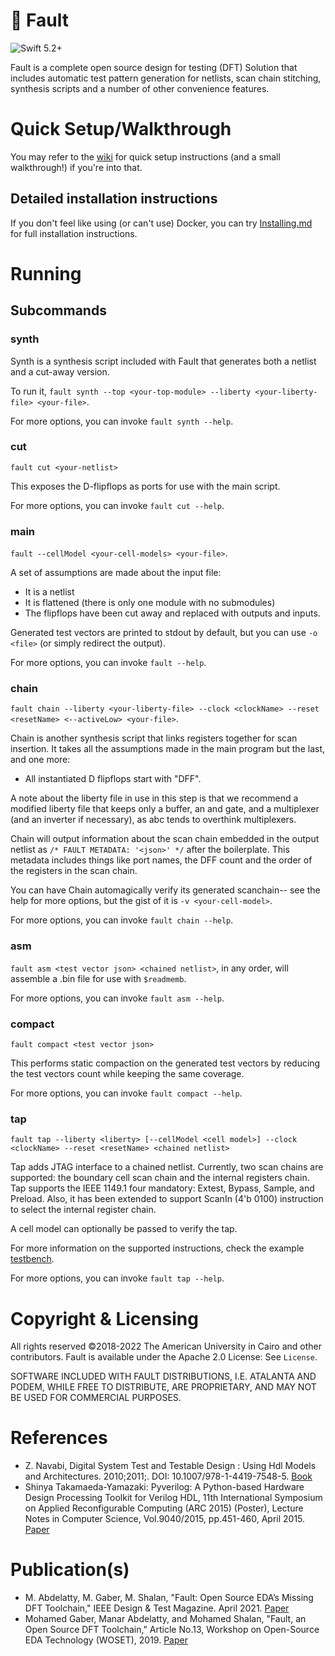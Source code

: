 # 🧪 Fault
![Swift 5.2+](https://img.shields.io/badge/Swift-5.2-orange?logo=swift)

Fault is a complete open source design for testing (DFT) Solution that includes automatic test pattern generation for netlists, scan chain stitching, synthesis scripts and a number of other convenience features.

# Quick Setup/Walkthrough
You may refer to the [wiki](https://github.com/Cloud-V/Fault/wiki) for quick setup instructions (and a small walkthrough!) if you're into that.

## Detailed installation instructions
If you don't feel like using (or can't use) Docker, you can try [Installing.md](./Installing.md) for full installation instructions.

# Running
## Subcommands
### synth
Synth is a synthesis script included with Fault that generates both a netlist and a cut-away version.

To run it, `fault synth --top <your-top-module> --liberty <your-liberty-file> <your-file>`. 

For more options, you can invoke `fault synth --help`.

### cut
`fault cut <your-netlist>`

This exposes the D-flipflops as ports for use with the main script.

For more options, you can invoke `fault cut --help`.

### main
`fault --cellModel <your-cell-models> <your-file>`.

A set of assumptions are made about the input file:
* It is a netlist
* It is flattened (there is only one module with no submodules)
* The flipflops have been cut away and replaced with outputs and inputs.

Generated test vectors are printed to stdout by default, but you can use `-o <file>` (or simply redirect the output).

For more options, you can invoke `fault --help`.

### chain
`fault chain --liberty <your-liberty-file> --clock <clockName> --reset <resetName> <--activeLow> <your-file>`.

Chain is another synthesis script that links registers together for scan insertion. It takes all the assumptions made in the main program but the last, and one more:
* All instantiated D flipflops start with "DFF".

A note about the liberty file in use in this step is that we recommend a modified liberty file that keeps only a buffer, an and gate, and a multiplexer (and an inverter if necessary), as abc tends to overthink multiplexers.

Chain will output information about the scan chain embedded in the output netlist as `/* FAULT METADATA: '<json>' */` after the boilerplate. This metadata includes things like port names, the DFF count and the order of the registers in the scan chain.

You can have Chain automagically verify its generated scanchain-- see the help for more options, but the gist of it is `-v <your-cell-model>`.

For more options, you can invoke `fault chain --help`.

### asm
`fault asm <test vector json> <chained netlist>`, in any order, will assemble a .bin file for use with `$readmemb`.

For more options, you can invoke `fault asm --help`.

### compact
`fault compact <test vector json>`

This performs static compaction on the generated test vectors by reducing the test vectors count while keeping the same coverage.

For more options, you can invoke `fault compact --help`.

### tap
`fault tap --liberty <liberty> [--cellModel <cell model>] --clock <clockName> --reset <resetName> <chained netlist>`

Tap adds JTAG interface to a chained netlist. Currently, two scan chains are supported: the boundary cell scan chain and the internal registers chain. Tap supports the IEEE 1149.1 four mandatory: Extest, Bypass, Sample, and Preload. Also, it has been extended to support ScanIn (4'b 0100) instruction to select the internal register chain.   

A cell model can optionally be passed to verify the tap.

For more information on the supported instructions, check the example [testbench](Tests/Testbenches/TestTap.sv).

For more options, you can invoke `fault tap --help`.

# Copyright & Licensing
All rights reserved ©2018-2022 The American University in Cairo and other contributors. Fault is available under the Apache 2.0 License: See `License`.

SOFTWARE INCLUDED WITH FAULT DISTRIBUTIONS, I.E. ATALANTA AND PODEM, WHILE FREE TO DISTRIBUTE, ARE PROPRIETARY, AND MAY NOT BE USED FOR COMMERCIAL PURPOSES.

# References
- Z. Navabi, Digital System Test and Testable Design : Using Hdl Models and Architectures. 2010;2011;. DOI: 10.1007/978-1-4419-7548-5.
[Book](https://ieeexplore.ieee.org/book/5266057)
- Shinya Takamaeda-Yamazaki: Pyverilog: A Python-based Hardware Design Processing Toolkit for Verilog HDL, 11th International Symposium on Applied Reconfigurable Computing (ARC 2015) (Poster), Lecture Notes in Computer Science, Vol.9040/2015, pp.451-460, April 2015.
[Paper](http://link.springer.com/chapter/10.1007/978-3-319-16214-0_42)

# Publication(s)
- M. Abdelatty, M. Gaber, M. Shalan, "Fault: Open Source EDA’s Missing DFT Toolchain," IEEE Design & Test Magazine. April 2021. [Paper](https://ieeexplore.ieee.org/document/9324799)
- Mohamed Gaber, Manar Abdelatty, and Mohamed Shalan, "Fault, an Open Source DFT Toolchain," Article No.13, Workshop on Open-Source EDA Technology (WOSET), 2019.
[Paper](https://woset-workshop.github.io/PDFs/2019/a13.pdf)


